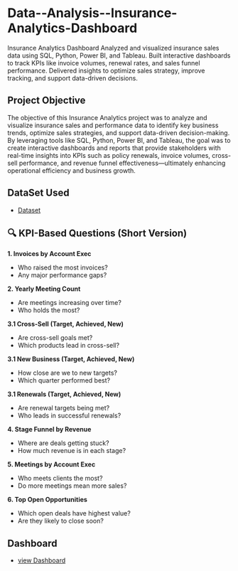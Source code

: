 # Data--Analysis--Insurance-Analytics-Dashboard
Insurance Analytics Dashboard Analyzed and visualized insurance sales data using SQL, Python, Power BI, and Tableau. Built interactive dashboards to track KPIs like invoice volumes, renewal rates, and sales funnel performance. Delivered insights to optimize sales strategy, improve tracking, and support data-driven decisions.
## Project Objective
The objective of this Insurance Analytics project was to analyze and visualize insurance sales and performance data to identify key business trends, optimize sales strategies, and support data-driven decision-making. By leveraging tools like SQL, Python, Power BI, and Tableau, the goal was to create interactive dashboards and reports that provide stakeholders with real-time insights into KPIs such as policy renewals, invoice volumes, cross-sell performance, and revenue funnel effectiveness—ultimately enhancing operational efficiency and business growth.

## DataSet Used 
- <a href="https://github.com/MAYANKBODADE/Data--Analysis--Insurance-Analytics-Dashboard/blob/main/Insuarance%20project011111.xlsx">Dataset</a>

## 🔍 KPI-Based Questions (Short Version)

**1. Invoices by Account Exec**
* Who raised the most invoices?
* Any major performance gaps?

**2. Yearly Meeting Count**
* Are meetings increasing over time?
* Who holds the most?

**3.1 Cross-Sell (Target, Achieved, New)**
* Are cross-sell goals met?
* Which products lead in cross-sell?

**3.1 New Business (Target, Achieved, New)**
* How close are we to new targets?
* Which quarter performed best?

**3.1 Renewals (Target, Achieved, New)**
* Are renewal targets being met?
* Who leads in successful renewals?

**4. Stage Funnel by Revenue**
* Where are deals getting stuck?
* How much revenue is in each stage?

**5. Meetings by Account Exec**
* Who meets clients the most?
* Do more meetings mean more sales?

**6. Top Open Opportunities**
* Which open deals have highest value?
* Are they likely to close soon?

## Dashboard 
- <a href="https://github.com/MAYANKBODADE/Data--Analysis--Insurance-Analytics-Dashboard/blob/main/Screenshot%202025-02-18%20084835.png">view Dashboard
